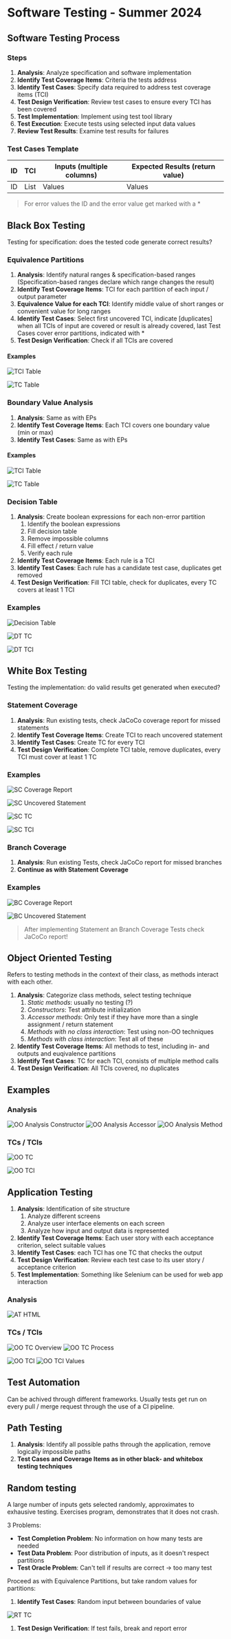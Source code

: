 # Software Testing - Summer 2024

## Software Testing Process

### Steps

1. **Analysis**: Analyze specification and software implementation
1. **Identify Test Coverage Items**: Criteria the tests address
1. **Identify Test Cases**: Specify data required to address test coverage items (TCI)
1. **Test Design Verification**: Review test cases to ensure every TCI has been covered
1. **Test Implementation**: Implement using test tool library
1. **Test Execution**: Execute tests using selected input data values
1. **Review Test Results**: Examine test results for failures

### Test Cases Template

| ID  | TCI  | Inputs (multiple columns) | Expected Results (return value) |
| --- | ---- | ------------------------- | ------------------------------- |
| ID  | List | Values                    | Values                          |

> For error values the ID and the error value get marked with a \*

## Black Box Testing

Testing for specification: does the tested code generate correct results?

### Equivalence Partitions

1. **Analysis**: Identify natural ranges & specification-based ranges
   (Specification-based ranges declare which range changes the result)
1. **Identify Test Coverage Items**: TCI for each partition of each input / output parameter
1. **Equivalence Value for each TCI**: Identify middle value of short ranges or convenient value for long ranges
1. **Identify Test Cases**: Select first uncovered TCI,
   indicate [duplicates] when all TCIs of input are covered or result is already covered,
   last Test Cases cover error partitions, indicated with \*
1. **Test Design Verification**: Check if all TCIs are covered

#### Examples

![TCI Table](CS608_media/EP_TCI.png)

![TC Table](CS608_media/EP_TC.png)

### Boundary Value Analysis

1. **Analysis**: Same as with EPs
1. **Identify Test Coverage Items**: Each TCI covers one boundary value (min or max)
1. **Identify Test Cases**: Same as with EPs

#### Examples

![TCI Table](CS608_media/BVA_TCI.png)

![TC Table](CS608_media/BVA_TC.png)

### Decision Table

1. **Analysis**: Create boolean expressions for each non-error partition
   1. Identify the boolean expressions
   1. Fill decision table
   1. Remove impossible columns
   1. Fill effect / return value
   1. Verify each rule
1. **Identify Test Coverage Items**: Each rule is a TCI
1. **Identify Test Cases**: Each rule has a candidate test case, duplicates get removed
1. **Test Design Verification**: Fill TCI table, check for duplicates, every TC covers at least 1 TCI

### Examples

![Decision Table](CS608_media/DT.png)

![DT TC](CS608_media/DT_TC.png)

![DT TCI](CS608_media/DT_TCI.png)

## White Box Testing

Testing the implementation: do valid results get generated when executed?

### Statement Coverage

1. **Analysis**: Run existing tests, check JaCoCo coverage report for missed statements
1. **Identify Test Coverage Items**: Create TCI to reach uncovered statement
1. **Identify Test Cases**: Create TC for every TCI
1. **Test Design Verification**: Complete TCI table, remove duplicates, every TCI must cover at least 1 TC

### Examples

![SC Coverage Report](CS608_media/SC_Coverage.png)

![SC Uncovered Statement](CS608_media/SC_Statement.png)

![SC TC](CS608_media/SC_TC.png)

![SC TCI](CS608_media/SC_TCI.png)

### Branch Coverage

1. **Analysis**: Run existing Tests, check JaCoCo report for missed branches
1. **Continue as with Statement Coverage**

### Examples

![BC Coverage Report](CS608_media/BC_Coverage.png)

![BC Uncovered Statement](CS608_media/BC_Branch.png)

> After implementing Statement an Branch Coverage Tests check JaCoCo report!

## Object Oriented Testing

Refers to testing methods in the context of their class, as methods interact with each other.

1. **Analysis**: Categorize class methods, select testing technique
   1. _Static methods_: usually no testing (?)
   1. _Constructors_: Test attribute initialization
   1. _Accessor methods_: Only test if they have more than a single assignment / return statement
   1. _Methods with no class interaction_: Test using non-OO techniques
   1. _Methods with class interaction_: Test all of these
1. **Identify Test Coverage Items**: All methods to test, including in- and outputs and euqivalence partitions
1. **Identify Test Cases**: TC for each TCI, consists of multiple method calls
1. **Test Design Verification**: All TCIs covered, no duplicates

## Examples

### Analysis

![OO Analysis Constructor](CS608_media/OO_Analysis_Constructor.png)
![OO Analysis Accessor](CS608_media/OO_Analysis_Accessors.png)
![OO Analysis Method](CS608_media/OO_Analysis_Methods.png)

### TCs / TCIs

![OO TC](CS608_media/OO_TC.png)

![OO TCI](CS608_media/OO_TCI.png)

## Application Testing

1. **Analysis**: Identification of site structure
   1. Analyze different screens
   1. Analyze user interface elements on each screen
   1. Analyze how input and output data is represented
1. **Identify Test Coverage Items**: Each user story with each acceptance criterion, select suitable values
1. **Identify Test Cases**: each TCI has one TC that checks the output
1. **Test Design Verification**: Review each test case to its user story / acceptance criterion
1. **Test Implementation**: Something like Selenium can be used for web app interaction

### Analysis

![AT HTML](CS608_media/AT_HTML.png)

### TCs / TCIs

![OO TC Overview](CS608_media/AT_TC_Overview.png)
![OO TC Process](CS608_media/AT_TC_Process.png)

![OO TCI](CS608_media/AT_TCI.png)
![OO TCI Values](CS608_media/AT_TCI_Values.png)

## Test Automation

Can be achived through different frameworks.
Usually tests get run on every pull / merge request through the use of a CI pipeline.

## Path Testing

1. **Analysis**: Identify all possible paths through the application, remove logically impossible paths
1. **Test Cases and Coverage Items as in other black- and whitebox testing techniques**

## Random testing

A large number of inputs gets selected randomly, approximates to exhausive testing.
Exercises program, demonstrates that it does not crash.

3 Problems:

- **Test Completion Problem**: No information on how many tests are needed
- **Test Data Problem**: Poor distribution of inputs, as it doesn't respect partitions
- **Test Oracle Problem**: Can't tell if results are correct -> too many test

Proceed as with Equivalence Partitions, but take random values for partitions:

1. **Identify Test Cases**: Random input between boundaries of value

![RT TC](CS608_media/RT_TC.png)

1. **Test Design Verification**: If test fails, break and report error
